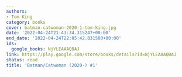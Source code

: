 ```yaml
---
authors:
- Tom King
category: books
cover: batman-catwoman-2020-1-tom-king.jpg
date: '2022-04-24T21:43:34.315247+00:00'
end_date: '2022-04-24T22:05:42.831580+00:00'
ids:
  google_books: NjYLEAAAQBAJ
link: https://play.google.com/store/books/details?id=NjYLEAAAQBAJ
status: read
title: 'Batman/Catwoman (2020-) #1'
---
```

